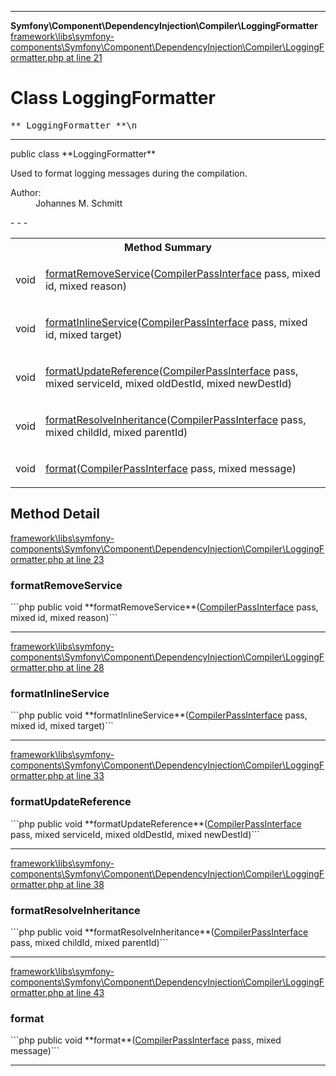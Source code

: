 - - -

**Symfony\Component\DependencyInjection\Compiler\LoggingFormatter**
<a href="https://github.com/JeyDotC/Hirudo-docs/blob/master/source/framework/libs/symfony-components/Symfony/Component/DependencyInjection/Compiler/LoggingFormatter.php.md#line21" class="location">framework\libs\symfony-components\Symfony\Component\DependencyInjection\Compiler\LoggingFormatter.php at line 21</a>

# Class LoggingFormatter #

<pre class="tree">** LoggingFormatter **\n</pre>

- - -

<p class="signature">public  class **LoggingFormatter**</p>

<div class="comment" id="overview_description"><p>Used to format logging messages during the compilation.</p></div>

<dl>
<dt>Author:</dt>
<dd>Johannes M. Schmitt <schmittjoh@gmail.com></dd>
</dl>
- - -

<table id="summary_method">
<tr><th colspan="2">Method Summary</th></tr>
<tr>
<td class="type"> void</td>
<td class="description"><p class="name"><a href="#formatRemoveService()">formatRemoveService</a>(<a href="../../../../symfony/component/dependencyinjection/compiler/compilerpassinterface.html">CompilerPassInterface</a> pass, mixed id, mixed reason)</p></td>
</tr>
<tr>
<td class="type"> void</td>
<td class="description"><p class="name"><a href="#formatInlineService()">formatInlineService</a>(<a href="../../../../symfony/component/dependencyinjection/compiler/compilerpassinterface.html">CompilerPassInterface</a> pass, mixed id, mixed target)</p></td>
</tr>
<tr>
<td class="type"> void</td>
<td class="description"><p class="name"><a href="#formatUpdateReference()">formatUpdateReference</a>(<a href="../../../../symfony/component/dependencyinjection/compiler/compilerpassinterface.html">CompilerPassInterface</a> pass, mixed serviceId, mixed oldDestId, mixed newDestId)</p></td>
</tr>
<tr>
<td class="type"> void</td>
<td class="description"><p class="name"><a href="#formatResolveInheritance()">formatResolveInheritance</a>(<a href="../../../../symfony/component/dependencyinjection/compiler/compilerpassinterface.html">CompilerPassInterface</a> pass, mixed childId, mixed parentId)</p></td>
</tr>
<tr>
<td class="type"> void</td>
<td class="description"><p class="name"><a href="#format()">format</a>(<a href="../../../../symfony/component/dependencyinjection/compiler/compilerpassinterface.html">CompilerPassInterface</a> pass, mixed message)</p></td>
</tr>
</table>

<h2 id="detail_method">Method Detail</h2>
<a href="https://github.com/JeyDotC/Hirudo-docs/blob/master/source/framework/libs/symfony-components/Symfony/Component/DependencyInjection/Compiler/LoggingFormatter.php.md#line23" class="location">framework\libs\symfony-components\Symfony\Component\DependencyInjection\Compiler\LoggingFormatter.php at line 23</a>

<h3 id="formatRemoveService()">formatRemoveService</h3>
```php
public  void **formatRemoveService**(<a href="../../../../symfony/component/dependencyinjection/compiler/compilerpassinterface.html">CompilerPassInterface</a> pass, mixed id, mixed reason)```
<div class="details">
</div>

- - -

<a href="https://github.com/JeyDotC/Hirudo-docs/blob/master/source/framework/libs/symfony-components/Symfony/Component/DependencyInjection/Compiler/LoggingFormatter.php.md#line28" class="location">framework\libs\symfony-components\Symfony\Component\DependencyInjection\Compiler\LoggingFormatter.php at line 28</a>

<h3 id="formatInlineService()">formatInlineService</h3>
```php
public  void **formatInlineService**(<a href="../../../../symfony/component/dependencyinjection/compiler/compilerpassinterface.html">CompilerPassInterface</a> pass, mixed id, mixed target)```
<div class="details">
</div>

- - -

<a href="https://github.com/JeyDotC/Hirudo-docs/blob/master/source/framework/libs/symfony-components/Symfony/Component/DependencyInjection/Compiler/LoggingFormatter.php.md#line33" class="location">framework\libs\symfony-components\Symfony\Component\DependencyInjection\Compiler\LoggingFormatter.php at line 33</a>

<h3 id="formatUpdateReference()">formatUpdateReference</h3>
```php
public  void **formatUpdateReference**(<a href="../../../../symfony/component/dependencyinjection/compiler/compilerpassinterface.html">CompilerPassInterface</a> pass, mixed serviceId, mixed oldDestId, mixed newDestId)```
<div class="details">
</div>

- - -

<a href="https://github.com/JeyDotC/Hirudo-docs/blob/master/source/framework/libs/symfony-components/Symfony/Component/DependencyInjection/Compiler/LoggingFormatter.php.md#line38" class="location">framework\libs\symfony-components\Symfony\Component\DependencyInjection\Compiler\LoggingFormatter.php at line 38</a>

<h3 id="formatResolveInheritance()">formatResolveInheritance</h3>
```php
public  void **formatResolveInheritance**(<a href="../../../../symfony/component/dependencyinjection/compiler/compilerpassinterface.html">CompilerPassInterface</a> pass, mixed childId, mixed parentId)```
<div class="details">
</div>

- - -

<a href="https://github.com/JeyDotC/Hirudo-docs/blob/master/source/framework/libs/symfony-components/Symfony/Component/DependencyInjection/Compiler/LoggingFormatter.php.md#line43" class="location">framework\libs\symfony-components\Symfony\Component\DependencyInjection\Compiler\LoggingFormatter.php at line 43</a>

<h3 id="format()">format</h3>
```php
public  void **format**(<a href="../../../../symfony/component/dependencyinjection/compiler/compilerpassinterface.html">CompilerPassInterface</a> pass, mixed message)```
<div class="details">
</div>

- - -

